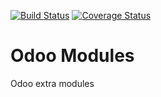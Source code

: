 [![Build Status](https://travis-ci.org/kenvac/odoo-extras.svg?branch=11.0)](https://travis-ci.org/kenvac/odoo-extras)
[![Coverage Status](https://coveralls.io/repos/github/kenvac/email_status/badge.svg)](https://coveralls.io/github/kenvac/email_status)

Odoo Modules
============

Odoo extra modules


